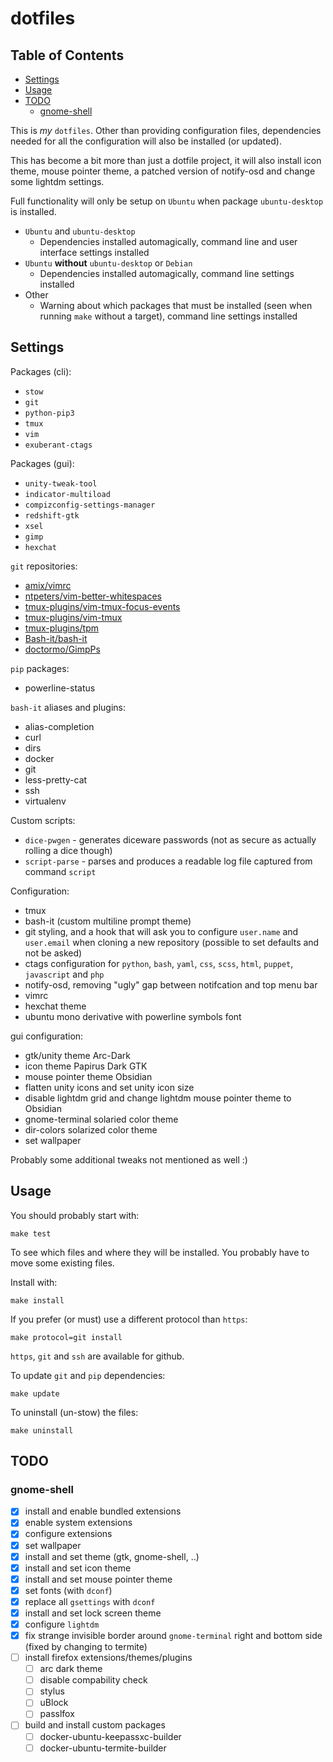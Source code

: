 # dotfiles

## Table of Contents

<!-- toc -->

- [Settings](#settings)
- [Usage](#usage)
- [TODO](#todo)
  * [gnome-shell](#gnome-shell)

<!-- tocstop -->

This is *my* `dotfiles`. Other than providing configuration files, dependencies needed for all the configuration will also be installed (or updated).

This has become a bit more than just a dotfile project, it will also install icon theme, mouse pointer theme, a patched version of notify-osd and change some lightdm settings.

Full functionality will only be setup on `Ubuntu` when package `ubuntu-desktop` is installed.

+ `Ubuntu` and `ubuntu-desktop`
  + Dependencies installed automagically, command line and user interface settings installed
+ `Ubuntu` **without** `ubuntu-desktop` or `Debian`
  + Dependencies installed automagically, command line settings installed
+ Other
  + Warning about which packages that must be installed (seen when running `make` without a target), command line settings installed

## Settings

Packages (cli):

+ `stow`
+ `git`
+ `python-pip3`
+ `tmux`
+ `vim`
+ `exuberant-ctags`

Packages (gui):

+ `unity-tweak-tool`
+ `indicator-multiload`
+ `compizconfig-settings-manager`
+ `redshift-gtk`
+ `xsel`
+ `gimp`
+ `hexchat`

`git` repositories:

+ [amix/vimrc](https://github.com/amix/vimrc.git)
+ [ntpeters/vim-better-whitespaces](https://github.com/ntpeters/vim-better-whitespaces.git)
+ [tmux-plugins/vim-tmux-focus-events](https://github.com/tmux-plugins/vim-tmux-focus-events.git)
+ [tmux-plugins/vim-tmux](https://github.com/tmux-plugins/vim-tmux.git)
+ [tmux-plugins/tpm](https://github.com/tmux-plugins/tpm.git)
+ [Bash-it/bash-it](https://github.com/Bash-it/bash-it.git)
+ [doctormo/GimpPs](https://github.com/doctormo/GimpPs.git)

`pip` packages:

+ powerline-status

`bash-it` aliases and plugins:

+ alias-completion
+ curl
+ dirs
+ docker
+ git
+ less-pretty-cat
+ ssh
+ virtualenv

Custom scripts:

+ `dice-pwgen` - generates diceware passwords (not as secure as actually rolling a dice though)
+ `script-parse` - parses and produces a readable log file captured from command `script`

Configuration:

+ tmux
+ bash-it (custom multiline prompt theme)
+ git styling, and a hook that will ask you to configure `user.name` and `user.email` when cloning a new repository (possible to set defaults and not be asked)
+ ctags configuration for `python`, `bash`, `yaml`, `css`, `scss`, `html`, `puppet`, `javascript` and `php`
+ notify-osd, removing "ugly" gap between notifcation and top menu bar
+ vimrc
+ hexchat theme
+ ubuntu mono derivative with powerline symbols font

gui configuration:

+ gtk/unity theme Arc-Dark
+ icon theme Papirus Dark GTK
+ mouse pointer theme Obsidian
+ flatten unity icons and set unity icon size
+ disable lightdm grid and change lightdm mouse pointer theme to Obsidian
+ gnome-terminal solaried color theme
+ dir-colors solarized color theme
+ set wallpaper

Probably some additional tweaks not mentioned as well :)

## Usage
You should probably start with:

    make test

To see which files and where they will be installed. You probably have to move some existing files.

Install with:

    make install

If you prefer (or must) use a different protocol than `https`:

    make protocol=git install

`https`, `git` and `ssh` are available for github.

To update `git` and `pip` dependencies:

    make update

To uninstall (un-stow) the files:

    make uninstall

## TODO

### gnome-shell

- [x] install and enable bundled extensions
- [x] enable system extensions
- [x] configure extensions
- [x] set wallpaper
- [x] install and set theme (gtk, gnome-shell, ..)  
- [x] install and set icon theme
- [x] install and set mouse pointer theme
- [x] set fonts (with `dconf`)
- [x] replace all `gsettings` with `dconf`
- [x] install and set lock screen theme
- [x] configure `lightdm`
- [x] fix strange invisible border around `gnome-terminal` right and bottom side (fixed by changing to termite)
- [ ] install firefox extensions/themes/plugins
    - [ ] arc dark theme
    - [ ] disable compability check
    - [ ] stylus
    - [ ] uBlock
    - [ ] passlfox
- [ ] build and install custom packages
    - [ ] docker-ubuntu-keepassxc-builder
    - [ ] docker-ubuntu-termite-builder
